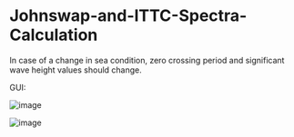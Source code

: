 # Johnswap-and-ITTC-Spectra-Calculation
In case of a change in sea condition, zero crossing period and significant wave height values should change.

GUI:

![image](https://user-images.githubusercontent.com/104154215/227079323-5c0d6ab0-8dd6-46f8-ad0b-0d9c7698b90f.png)

![image](https://user-images.githubusercontent.com/104154215/227079490-02170876-6d21-4833-aa1a-00bb879c92b4.png)

